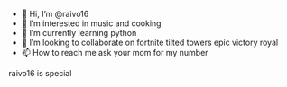 - 👋 Hi, I’m @raivo16
- 👀 I’m interested in music and cooking
- 🌱 I’m currently learning python
- 💞️ I’m looking to collaborate on fortnite tilted towers epic victory royal
- 📫 How to reach me ask your mom for my number

raivo16 is special
